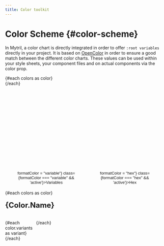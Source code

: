 ```yaml
---
title: Color toolkit
---
```


<script lang="ts">
    import Color from "./modules/color.svelte";
    import ColorSummary from "./modules/color-summary.svelte";
    import {colors} from "./color";

    let formatColor = "variable"
</script>

# Color Scheme {#color-scheme}

In Mytril, a color chart is directly integrated in order to offer `:root variables` directly in your project. It is based on [OpenColor](https://yeun.github.io/open-color/) in order to ensure a good match between the different color charts. These values ​​can be used within your style sheets, your component files and on actual components via the color prop.

<ul>
{#each colors as color}
    <li>
        <ColorSummary color={color}/>
    </li>
{/each}
</ul>

<div class="select-format">
    <button on:click={() => formatColor = "variable"} class={formatColor === "variable" && 'active'}>Variables</button>
    <button on:click={() => formatColor = "hex"} class={formatColor === "hex" && 'active'}>Hex</button>
</div>


{#each colors as color}
    <h3 id={color.name}>{color.name}</h3>
    <section class="wrapper-colors">
        {#each color.variants as variant}
            <Color color={variant} format={formatColor}/>
        {/each}
    </section>
{/each}


<style lang="postcss">

ul {
    height: 280px;
    column-count: 2;
    column-gap: 4px;
    column-fill: auto;

    list-style: none;
    margin-bottom: 26px;
    margin-top: 0;
    padding: 0;
    border-bottom: 1px solid var(--c-divider);

    & li {
        list-style: none;
        margin-top: 0;
        margin-bottom: 0;

        &:before {
            display: none;
        }
    }

    & > li+li {
        margin-top: 0.25em;
    }
}

    .select-format {
        display: flex;
        width: 100%;
        margin-top: 0.5rem;

        button {
            border: 1px solid var(--c-text-1);
            color: var(--c-text-1);
            border-radius: 1rem;
            padding: 0.25rem 1rem;
            background-color: transparent;
            cursor: pointer;

            &.active {
                border: 1px solid var(--c-brand);
                background-color: var(--c-brand);
            }

            &:first-child {
                margin-left: auto;
            }
            &:last-child {
                margin-left: 0.5rem;
            }
        }
    }

    h3 {
        text-transform: capitalize;
        font-weight: 700;
        line-height: 1.5;
        margin-bottom: 5vw;
        padding: 2vw 0;
        font-size: 20px;

         @media (min-width: 544px) {
            padding: 0;
            margin: 0 0 30px;
            font-size: 24px;
         }
    }

    .wrapper-colors {
        display: grid;
        grid-template-rows: 1fr;
        gap: 0.5rem;

       @media (min-width: 544px) {
            grid-template-columns: repeat(4, calc(100% / 4 - 0.5rem));
       }

        @media (min-width: 748px) {
            grid-template-columns: repeat(5, calc((100% / 5 - 0.5rem)));
       }
    }
</style>